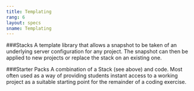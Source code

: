 ```yaml
---
title: Templating
rang: 6
layout: specs
sname: Templating
---
```

###Stacks
A template library that allows a snapshot to be taken of an underlying server configuration for any project. The snapshot can then be applied to new projects or replace the stack on an existing one.

###Starter Packs
A combination of a Stack (see above) and code. Most often used as a way of providing students instant access to a working project as a suitable starting point for the remainder of a coding exercise.
